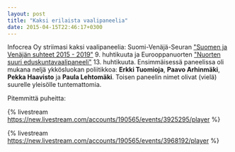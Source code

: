 ```yaml
---
layout: post
title: "Kaksi erilaista vaalipaneelia"
date: 2015-04-15T22:46:17+0300
---
```


Infocrea Oy striimasi kaksi vaalipaneelia: Suomi-Venäjä-Seuran ["Suomen ja Venäjän suhteet 2015 - 2019"](http://www.venajaseura.com/node/4565) 9. huhtikuuta ja Eurooppanuorten ["Nuorten suuri eduskuntavaalipaneeli"](http://eurooppanuoret.fi/2015/03/nuorten-suuri-eduskuntavaalipaneeli-13-4-2015-eurooppasalissa/) 13. huhtikuuta. Ensimmäisessä paneelissa oli mukana neljä ykkösluokan poliitikkoa: **Erkki Tuomioja**, **Paavo Arhinmäki**, **Pekka Haavisto** ja **Paula Lehtomäki**. Toisen paneelin nimet olivat (vielä) suurelle yleisölle tuntemattomia.<!--more-->

Pitemmittä puheitta:

{% livestream https://new.livestream.com/accounts/190565/events/3925295/player %}

{% livestream https://new.livestream.com/accounts/190565/events/3968192/player %}
